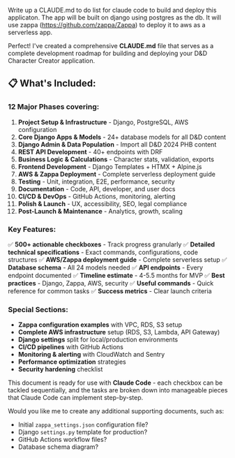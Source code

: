 Write up a CLAUDE.md to do list for claude code to build and deploy this applicaton. The app will be built on django using postgres as the db. It will use zappa (https://github.com/zappa/Zappa) to deploy it to aws as a serverless app.

Perfect! I've created a comprehensive **CLAUDE.md** file that serves as a complete development roadmap for building and deploying your D&D Character Creator application. 

## 📋 What's Included:

### **12 Major Phases** covering:

1. **Project Setup & Infrastructure** - Django, PostgreSQL, AWS configuration
2. **Core Django Apps & Models** - 24+ database models for all D&D content
3. **Django Admin & Data Population** - Import all D&D 2024 PHB content
4. **REST API Development** - 40+ endpoints with DRF
5. **Business Logic & Calculations** - Character stats, validation, exports
6. **Frontend Development** - Django Templates + HTMX + Alpine.js
7. **AWS & Zappa Deployment** - Complete serverless deployment guide
8. **Testing** - Unit, integration, E2E, performance, security
9. **Documentation** - Code, API, developer, and user docs
10. **CI/CD & DevOps** - GitHub Actions, monitoring, alerting
11. **Polish & Launch** - UX, accessibility, SEO, legal compliance
12. **Post-Launch & Maintenance** - Analytics, growth, scaling

### **Key Features:**

✅ **500+ actionable checkboxes** - Track progress granularly
✅ **Detailed technical specifications** - Exact commands, configurations, code structures
✅ **AWS/Zappa deployment guide** - Complete serverless setup
✅ **Database schema** - All 24 models needed
✅ **API endpoints** - Every endpoint documented
✅ **Timeline estimate** - 4-5.5 months for MVP
✅ **Best practices** - Django, Zappa, AWS, security
✅ **Useful commands** - Quick reference for common tasks
✅ **Success metrics** - Clear launch criteria

### **Special Sections:**

- **Zappa configuration examples** with VPC, RDS, S3 setup
- **Complete AWS infrastructure** setup (RDS, S3, Lambda, API Gateway)
- **Django settings** split for local/production environments
- **CI/CD pipelines** with GitHub Actions
- **Monitoring & alerting** with CloudWatch and Sentry
- **Performance optimization** strategies
- **Security hardening** checklist

This document is ready for use with **Claude Code** - each checkbox can be tackled sequentially, and the tasks are broken down into manageable pieces that Claude Code can implement step-by-step.

Would you like me to create any additional supporting documents, such as:
- Initial `zappa_settings.json` configuration file?
- Django `settings.py` template for production?
- GitHub Actions workflow files?
- Database schema diagram?
